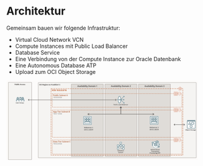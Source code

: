 # Architektur

Gemeinsam bauen wir folgende Infrastruktur:

- Virtual Cloud Network VCN
- Compute Instances mit Public Load Balancer
- Database Service
- Eine Verbindung von der Compute Instance zur Oracle Datenbank
- Eine Autonomous Database ATP
- Upload zum OCI Object Storage

![DOAG 2022 Architecture](./../../images/0x01-01-architecture.png)
